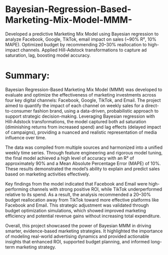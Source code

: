 # Bayesian-Regression-Based-Marketing-Mix-Model-MMM-
Developed a predictive Marketing Mix Model using Bayesian regression to analyze Facebook, Google, TikTok, email impact on sales (~90% R², 10% MAPE). Optimized budget by recommending 20–30% reallocation to high-impact channels. Applied Hill-Adstock transformations to capture ad saturation, lag, boosting model accuracy.


# Summary:
Bayesian Regression-Based Marketing Mix Model (MMM) was developed to evaluate and optimize the effectiveness of marketing investments across four key digital channels: Facebook, Google, TikTok, and Email. The project aimed to quantify the impact of each channel on weekly sales for a direct-to-consumer fashion brand, using a data-driven, probabilistic approach to support strategic decision-making. Leveraging Bayesian regression with Hill-Adstock transformations, the model captured both ad saturation (diminishing returns from increased spend) and lag effects (delayed impact of campaigns), providing a nuanced and realistic representation of media influence over time.

The data was compiled from multiple sources and harmonized into a unified weekly time series. Through feature engineering and rigorous model tuning, the final model achieved a high level of accuracy with an R² of approximately 90% and a Mean Absolute Percentage Error (MAPE) of 10%. These results demonstrated the model’s ability to explain and predict sales based on marketing activities effectively.

Key findings from the model indicated that Facebook and Email were high-performing channels with strong positive ROI, while TikTok underperformed relative to its spend. As a result, the analysis recommended a 20–30% budget reallocation away from TikTok toward more effective platforms like Facebook and Email. This strategic adjustment was validated through budget optimization simulations, which showed improved marketing efficiency and potential revenue gains without increasing total expenditure.

Overall, this project showcased the power of Bayesian MMM in driving smarter, evidence-based marketing strategies. It highlighted the importance of modeling real-world advertising dynamics and provided actionable insights that enhanced ROI, supported budget planning, and informed long-term marketing strategy.
